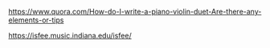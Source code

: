 https://www.quora.com/How-do-I-write-a-piano-violin-duet-Are-there-any-elements-or-tips


https://isfee.music.indiana.edu/isfee/

